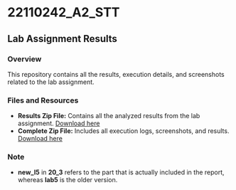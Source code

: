 # 22110242_A2_STT

## Lab Assignment Results

### Overview
This repository contains all the results, execution details, and screenshots related to the lab assignment.

### Files and Resources
- **Results Zip File:** Contains all the analyzed results from the lab assignment. [Download here](https://drive.google.com/drive/folders/18scAw3jHX6nb81DzFjATPPZmYZilu7lR?usp=drive_link)
- **Complete Zip File:** Includes all execution logs, screenshots, and results. [Download here](https://drive.google.com/file/d/1DfV9qFFC6bFCS22kx-354nG8UVdWZ-sn/view?usp=drive_link)

### Note
- **new_l5** in **20_3** refers to the part that is actually included in the report, whereas **lab5** is the older version.
